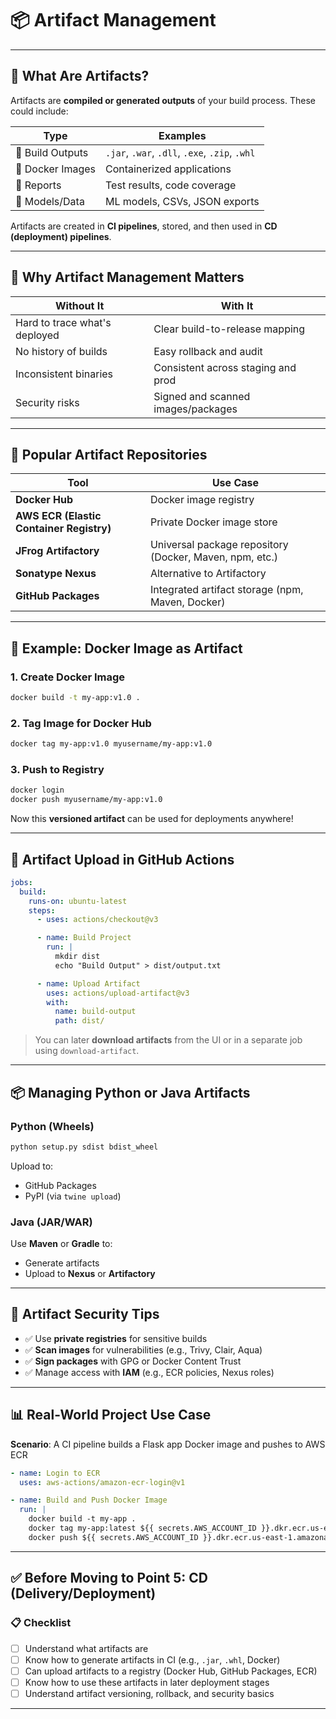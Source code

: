 
# 📦 **Artifact Management**

---

## 🧠 What Are Artifacts?

Artifacts are **compiled or generated outputs** of your build process. These could include:

| Type             | Examples                                       |
| ---------------- | ---------------------------------------------- |
| 🧱 Build Outputs | `.jar`, `.war`, `.dll`, `.exe`, `.zip`, `.whl` |
| 🐳 Docker Images | Containerized applications                     |
| 📃 Reports       | Test results, code coverage                    |
| 🧪 Models/Data   | ML models, CSVs, JSON exports                  |

Artifacts are created in **CI pipelines**, stored, and then used in **CD (deployment) pipelines**.

---

## 🎯 Why Artifact Management Matters

| Without It                    | With It                            |
| ----------------------------- | ---------------------------------- |
| Hard to trace what's deployed | Clear build-to-release mapping     |
| No history of builds          | Easy rollback and audit            |
| Inconsistent binaries         | Consistent across staging and prod |
| Security risks                | Signed and scanned images/packages |

---

## 🧰 Popular Artifact Repositories

| Tool                                     | Use Case                                                |
| ---------------------------------------- | ------------------------------------------------------- |
| **Docker Hub**                           | Docker image registry                                   |
| **AWS ECR (Elastic Container Registry)** | Private Docker image store                              |
| **JFrog Artifactory**                    | Universal package repository (Docker, Maven, npm, etc.) |
| **Sonatype Nexus**                       | Alternative to Artifactory                              |
| **GitHub Packages**                      | Integrated artifact storage (npm, Maven, Docker)        |

---

## 🐳 Example: Docker Image as Artifact

### 1. Create Docker Image

```bash
docker build -t my-app:v1.0 .
```

### 2. Tag Image for Docker Hub

```bash
docker tag my-app:v1.0 myusername/my-app:v1.0
```

### 3. Push to Registry

```bash
docker login
docker push myusername/my-app:v1.0
```

Now this **versioned artifact** can be used for deployments anywhere!

---

## 🧪 Artifact Upload in GitHub Actions

```yaml
jobs:
  build:
    runs-on: ubuntu-latest
    steps:
      - uses: actions/checkout@v3

      - name: Build Project
        run: |
          mkdir dist
          echo "Build Output" > dist/output.txt

      - name: Upload Artifact
        uses: actions/upload-artifact@v3
        with:
          name: build-output
          path: dist/
```

> You can later **download artifacts** from the UI or in a separate job using `download-artifact`.

---

## 📦 Managing Python or Java Artifacts

### Python (Wheels)

```bash
python setup.py sdist bdist_wheel
```

Upload to:

* GitHub Packages
* PyPI (via `twine upload`)

### Java (JAR/WAR)

Use **Maven** or **Gradle** to:

* Generate artifacts
* Upload to **Nexus** or **Artifactory**

---

## 🔐 Artifact Security Tips

* ✅ Use **private registries** for sensitive builds
* ✅ **Scan images** for vulnerabilities (e.g., Trivy, Clair, Aqua)
* ✅ **Sign packages** with GPG or Docker Content Trust
* ✅ Manage access with **IAM** (e.g., ECR policies, Nexus roles)

---

## 📊 Real-World Project Use Case

**Scenario**: A CI pipeline builds a Flask app Docker image and pushes to AWS ECR

```yaml
- name: Login to ECR
  uses: aws-actions/amazon-ecr-login@v1

- name: Build and Push Docker Image
  run: |
    docker build -t my-app .
    docker tag my-app:latest ${{ secrets.AWS_ACCOUNT_ID }}.dkr.ecr.us-east-1.amazonaws.com/my-app:latest
    docker push ${{ secrets.AWS_ACCOUNT_ID }}.dkr.ecr.us-east-1.amazonaws.com/my-app:latest
```

---

## ✅ Before Moving to Point 5: CD (Delivery/Deployment)

### 📋 Checklist

* [ ] Understand what artifacts are
* [ ] Know how to generate artifacts in CI (e.g., `.jar`, `.whl`, Docker)
* [ ] Can upload artifacts to a registry (Docker Hub, GitHub Packages, ECR)
* [ ] Know how to use these artifacts in later deployment stages
* [ ] Understand artifact versioning, rollback, and security basics

---

